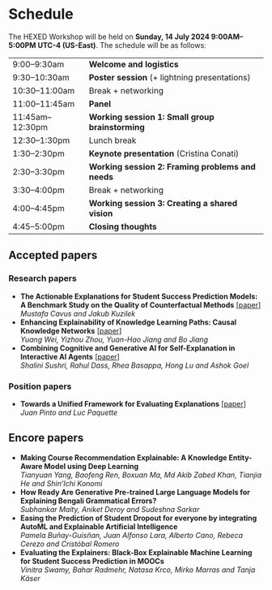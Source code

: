 # Schedule

The HEXED Workshop will be held on **Sunday, 14 July 2024 9:00AM–5:00PM UTC-4 (US-East)**. The schedule will be as follows:

|                 |                                                   |
| --------------- | ------------------------------------------------- |
| 9:00–9:30am     | **Welcome and logistics**                         |
| 9:30–10:30am    | **Poster session** (+ lightning presentations)    |
| 10:30–11:00am   | Break + networking                                |
| 11:00–11:45am   | **Panel**                                         |
| 11:45am–12:30pm | **Working session 1: Small group brainstorming**  |
| 12:30–1:30pm    | Lunch break                                       |
| 1:30–2:30pm     | **Keynote presentation** (Cristina Conati)        |
| 2:30–3:30pm     | **Working session 2: Framing problems and needs** |
| 3:30–4:00pm     | Break + networking                                |
| 4:00–4:45pm     | **Working session 3: Creating a shared vision**   |
| 4:45–5:00pm     | **Closing thoughts**                              |



## Accepted papers

### Research papers

- **The Actionable Explanations for Student Success Prediction Models: A Benchmark Study on the Quality of Counterfactual Methods** [<a href="/papers/HEXED_2024_paper_5.pdf" target="_blank">paper</a>]\
*Mustafa Cavus and Jakub Kuzilek*
- **Enhancing Explainability of Knowledge Learning Paths: Causal Knowledge Networks** [<a href="/papers/HEXED_2024_paper_7.pdf" target="_blank">paper</a>]\
*Yuang Wei, Yizhou Zhou, Yuan-Hao Jiang and Bo Jiang*
- **Combining Cognitive and Generative AI for Self-Explanation in Interactive AI Agents** [<a href="/papers/HEXED_2024_paper_10.pdf" target="_blank">paper</a>]\
*Shalini Sushri, Rahul Dass, Rhea Basappa, Hong Lu and Ashok Goel*

### Position papers

- **Towards a Unified Framework for Evaluating Explanations** [<a href="/papers/HEXED_2024_paper_8.pdf" target="_blank">paper</a>]\
*Juan Pinto and Luc Paquette*


## Encore papers

- **Making Course Recommendation Explainable: A Knowledge Entity-Aware Model using Deep Learning**</br>*Tianyuan Yang, Baofeng Ren, Boxuan Ma, Md Akib Zabed Khan, Tianjia He and Shin’Ichi Konomi*
- **How Ready Are Generative Pre-trained Large Language Models for Explaining Bengali Grammatical Errors?**</br>*Subhankar Maity, Aniket Deroy and Sudeshna Sarkar*
- **Easing the Prediction of Student Dropout for everyone by integrating AutoML and Explainable Artificial Intelligence**</br>*Pamela Buñay-Guisñan, Juan Alfonso Lara, Alberto Cano, Rebeca Cerezo and Cristóbal Romero*
- **Evaluating the Explainers: Black-Box Explainable Machine Learning for Student Success Prediction in MOOCs**</br>*Vinitra Swamy, Bahar Radmehr, Natasa Krco, Mirko Marras and Tanja Käser*
